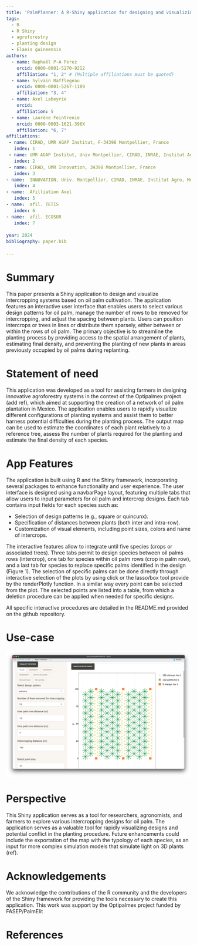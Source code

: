 ```yaml
---
title: 'PalmPlanner: A R-Shiny application for designing and visualizing spatial arrangement of oil palm-based agroforestry systems'
tags:
  - R
  - R Shiny
  - agroforestry
  - planting design
  - Elaeis guineensis
authors:
  - name: Raphaël P-A Perez
    orcid: 0000-0001-5270-9212
    affiliation: "1, 2" # (Multiple affiliations must be quoted)
  - name: Sylvain Rafflegeau
    orcid: 0000-0001-5267-1189
    affiliation: "3, 4"
  - name: Axel Labeyrie
    orcid: 
    affiliation: 5
  - name: Laurène Feintrenie
    orcid: 0000-0003-1621-396X
    affiliation: "6, 7"
affiliations:
 - name: CIRAD, UMR AGAP Institut, F-34398 Montpellier, France
   index: 1
 - name: UMR AGAP Institut, Univ Montpellier, CIRAD, INRAE, Institut Agro, Montpellier, France
   index: 2
 - name: CIRAD, UMR Innovation, 34398 Montpellier, France 
   index: 3
- name:  INNOVATION, Univ. Montpellier, CIRAD, INRAE, Institut Agro, Montpellier, France  
   index: 4
- name:  Afilliation Axel  
   index: 5 
- name:  afil. TETIS
   index: 6
- name:  afil. ECOSUR
   index: 7
   
year: 2024
bibliography: paper.bib

---
```


# Summary

This paper presents a Shiny application to design and visualize intercropping systems based on oil palm cultivation. The application features an interactive user interface that enables users to select various design patterns for oil palm, manage the number of rows to be removed for intercropping, and adjust the spacing between plants. Users can position intercrops or trees in lines or distribute them sparsely, either between or within the rows of oil palm. The primary objective is to streamline the planting process by providing access to the spatial arrangement of plants, estimating final density, and preventing the planting of new plants in areas previously occupied by oil palms during replanting.

# Statement of need

This application was developed as a tool for assisting farmers in designing innovative agroforestry systems in the context of the Optipalmex project (add ref), which aimed at supporting the creation of a network of oil palm plantation in Mexico. 
 The application enables users to rapidly visualize different configurations of planting systems and assist them to better harness potential difficulties during the planting process. The output map can be used to estimate the coordinates of each plant relatively to a reference tree, assess the number of plants required for the planting and estimate the final density of each species. 


# App Features

The application is built using R and the Shiny framework, incorporating several packages to enhance functionality and user experience. The user interface is designed using a navbarPage layout, featuring multiple tabs that allow users to input parameters for oil palm and intercrop designs. Each tab contains input fields for each species such as:
- Selection of design patterns (e.g., square or quincunx).
- Specification of distances between plants (both inter and intra-row).
- Customization of visual elements, including point sizes, colors and name of intercrops.

The interactive features allow to integrate until five species (crops or associated trees). Three tabs permit to design species between oil palms rows (intercrop), one tab for species within oil palm rows (crop in palm row), and a last tab for species to replace specific palms identified in the design (Figure 1). The selection of specific palms can be done directly through interactive selection of the plots by using click or the lasso/box tool provide by the renderPlotly function. 
In a similar way every point can be selected from the plot. The selected points are listed into a table, from which a deletion procedure can be applied when needed for specific designs.

All specific interactive procedures are detailed in the README.md provided on the github repository.

# Use-case

![Figure 1](images/screenApp.png)

# Perspective

This Shiny application serves as a tool for researchers, agronomists, and farmers to explore various intercropping designs for oil palm. The application serves as a valuable tool for rapidly visualizing designs and potential conflict in the planting procedure. Future enhancements could include the exportation of the map with the typology of each species, as an input for more complex simulation models that simulate light on 3D plants (ref).


# Acknowledgements

We acknowledge the contributions of the R community and the developers of the Shiny framework for providing the tools necessary to create this application. This work was support by the Optipalmex project funded by FASEP/PalmElit

# References
